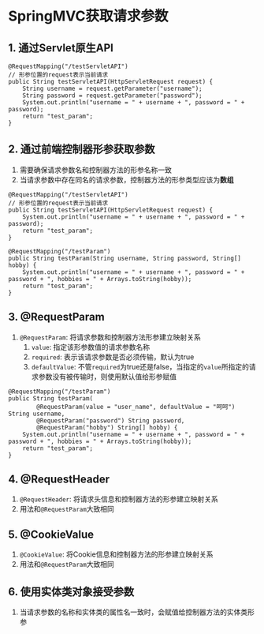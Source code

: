 # SpringMVC获取请求参数

## 1. 通过Servlet原生API

```
@RequestMapping("/testServletAPI")
// 形参位置的request表示当前请求
public String testServletAPI(HttpServletRequest request) {
    String username = request.getParameter("username");
    String password = request.getParameter("password");
    System.out.println("username = " + username + ", password = " + password);
    return "test_param";
}
```

## 2. 通过前端控制器形参获取参数

1. 需要确保请求参数名和控制器方法的形参名称一致
2. 当请求参数中存在同名的请求参数，控制器方法的形参类型应该为**数组**

```
@RequestMapping("/testServletAPI")
// 形参位置的request表示当前请求
public String testServletAPI(HttpServletRequest request) {
    System.out.println("username = " + username + ", password = " + password);
    return "test_param";
}

@RequestMapping("/testParam")
public String testParam(String username, String password, String[] hobby) {
    System.out.println("username = " + username + ", password = " + password + ", hobbies = " + Arrays.toString(hobby));
    return "test_param";
}
```
## 3. @RequestParam

1. `@RequestParam`: 将请求参数和控制器方法形参建立映射关系
    1. `value`: 指定该形参数值的请求参数名称
    2. `required`: 表示该请求参数是否必须传输，默认为true
    3. `defaultValue`: 不管`required`为true还是false，当指定的`value`所指定的请求参数没有被传输时，则使用默认值给形参赋值

```
@RequestMapping("/testParam")
public String testParam(
        @RequestParam(value = "user_name", defaultValue = "呵呵") String username,
        @RequestParam("password") String password,
        @RequestParam("hobby") String[] hobby) {
    System.out.println("username = " + username + ", password = " + password + ", hobbies = " + Arrays.toString(hobby));
    return "test_param";
}
```

## 4. @RequestHeader

1. `@RequestHeader`: 将请求头信息和控制器方法的形参建立映射关系
2. 用法和`@RequestParam`大致相同

## 5. @CookieValue

1. `@CookieValue`: 将Cookie信息和控制器方法的形参建立映射关系
2. 用法和`@RequestParam`大致相同

## 6. 使用实体类对象接受参数

1. 当请求参数的名称和实体类的属性名一致时，会赋值给控制器方法的实体类形参
